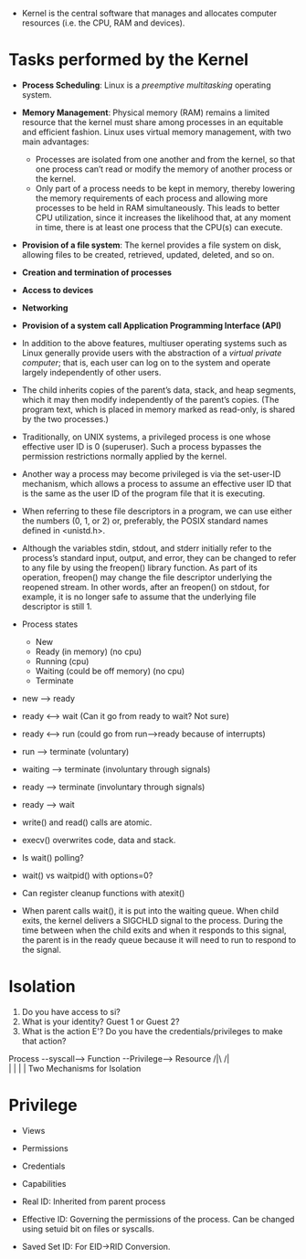 - Kernel is the central software that manages and allocates computer resources (i.e. the CPU, RAM and devices).

# Tasks performed by the Kernel

- **Process Scheduling**: Linux is a *preemptive multitasking* operating system.
- **Memory Management**: Physical memory (RAM) remains a limited resource that the kernel must share among processes in an equitable and efficient fashion. Linux uses virtual memory management, with two main advantages:
    - Processes are isolated from one another and from the kernel, so that one process can’t read or modify the memory of another process or the kernel.
    - Only part of a process needs to be kept in memory, thereby lowering the memory requirements of each process and allowing more processes to be held in RAM simultaneously. This leads to better CPU utilization, since it increases the likelihood that, at any moment in time, there is at least one process that the CPU(s) can execute.
- **Provision of a file system**: The kernel provides a file system on disk, allowing files to be created, retrieved, updated, deleted, and so on.
- **Creation and termination of processes**
- **Access to devices**
- **Networking**
- **Provision of a system call Application Programming Interface (API)**

- In addition to the above features, multiuser operating systems such as Linux generally provide users with the abstraction of a *virtual private computer*; that is, each user can log on to the system and operate largely independently of other users.

- The child inherits copies of the parent’s data, stack, and heap segments, which it may then modify independently of the parent’s copies. (The program text, which is placed in memory marked as read-only, is shared by the two processes.)

- Traditionally, on UNIX systems, a privileged process is one whose effective user ID is 0 (superuser). Such a process bypasses the permission restrictions normally applied by the kernel. 

- Another way a process may become privileged is via the set-user-ID mechanism, which allows a process to assume an effective user ID that is the same as the user ID of the program file that it is executing.

- When referring to these file descriptors in a program, we can use either the numbers (0, 1, or 2) or, preferably, the POSIX standard names defined in <unistd.h>.

- Although the variables stdin, stdout, and stderr initially refer to the process’s standard input, output, and error, they can be changed to refer to any file by using the freopen() library function. As part of its operation, freopen() may change the file descriptor underlying the reopened stream. In other words, after an freopen() on stdout, for example, it is no longer safe to assume that the underlying file descriptor is still 1.

- Process states
    - New
    - Ready (in memory) (no cpu)
    - Running (cpu)
    - Waiting (could be off memory) (no cpu)
    - Terminate

- new --> ready
- ready <--> wait (Can it go from ready to wait? Not sure)
- ready <--> run (could go from run-->ready because of interrupts)
- run --> terminate (voluntary)
- waiting --> terminate (involuntary through signals)
- ready --> terminate (involuntary through signals)
- ready --> wait

- write() and read() calls are atomic.
- execv() overwrites code, data and stack.

- Is wait() polling?
- wait() vs waitpid() with options=0?
- Can register cleanup functions with atexit()

- When parent calls wait(), it is put into the waiting queue. When child exits, the kernel delivers a SIGCHLD signal to the process. During the time between when the child exits and when it responds to this signal, the parent is in the ready queue because it will need to run to respond to the signal.

# Isolation

1. Do you have access to si?
2. What is your identity? Guest 1 or Guest 2?
3. What is the action E'? Do you have the credentials/privileges to make that action?

Process --syscall--> Function --Privilege--> Resource
            /|\                /|\
             |                  |
             |                  |
            Two Mechanisms for Isolation

# Privilege

- Views
- Permissions
- Credentials
- Capabilities

- Real ID: Inherited from parent process
- Effective ID: Governing the permissions of the process. Can be changed using setuid bit on files or syscalls.
- Saved Set ID: For EID->RID Conversion.
